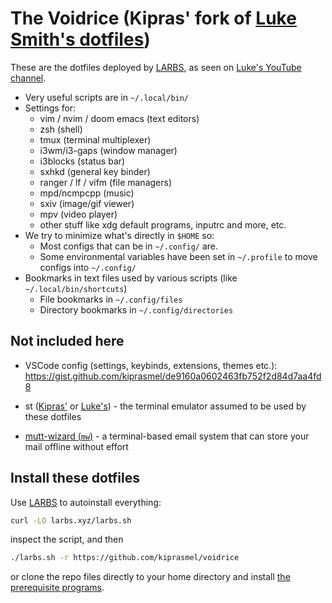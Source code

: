 # The Voidrice (Kipras' fork of [Luke Smith's dotfiles](https://github.com/lukesmithxyz/voidrice))

These are the dotfiles deployed by [LARBS](https://larbs.xyz), as seen on [Luke's YouTube channel](https://youtube.com/c/lukesmithxyz).

- Very useful scripts are in `~/.local/bin/`
- Settings for:
	- vim / nvim / doom emacs (text editors)
	- zsh (shell)
	- tmux (terminal multiplexer)
	- i3wm/i3-gaps (window manager)
	- i3blocks (status bar)
	- sxhkd (general key binder)
	- ranger / lf / vifm (file managers)
	- mpd/ncmpcpp (music)
	- sxiv (image/gif viewer)
	- mpv (video player)
	- other stuff like xdg default programs, inputrc and more, etc.
- We try to minimize what's directly in `$HOME` so:
	- Most configs that can be in `~/.config/` are.
	- Some environmental variables have been set in `~/.profile` to move configs into `~/.config/`
- Bookmarks in text files used by various scripts (like `~/.local/bin/shortcuts`)
	- File bookmarks in `~/.config/files`
	- Directory bookmarks in `~/.config/directories`

## Not included here

- VSCode config (settings, keybinds, extensions, themes etc.): https://gist.github.com/kiprasmel/de9160a0602463fb752f2d84d7aa4fd8

- st ([Kipras'](https://github.com/kiprasmel/st) or [Luke's](https://github.com/lukesmithxyz/st)) - the terminal emulator assumed to be used by these dotfiles

- [mutt-wizard (`mw`)](https://github.com/lukesmithxyz/mutt-wizard) - a terminal-based email system that can store your mail offline without effort

## Install these dotfiles

Use [LARBS](https://larbs.xyz) to autoinstall everything:

```sh
curl -LO larbs.xyz/larbs.sh
```

inspect the script, and then

```sh
./larbs.sh -r https://github.com/kiprasmel/voidrice
```

or clone the repo files directly to your home directory and install [the prerequisite programs](https://github.com/kiprasmel/LARBS/blob/master/progs.csv).
